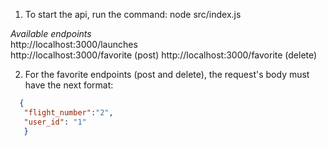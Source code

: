 1. To start the api, run the command:
   node src/index.js

_Available endpoints_ <br/>
http://localhost:3000/launches <br/>
http://localhost:3000/favorite (post)
http://localhost:3000/favorite (delete)

2. For the favorite endpoints (post and delete), the request's body must have the next format:
```json
  {
   "flight_number":"2",
   "user_id": "1"
   }
```